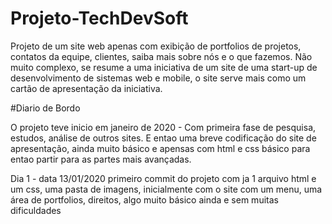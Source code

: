 # Projeto-TechDevSoft
Projeto de um site web apenas com exibição de portfolios de projetos, contatos da equipe, clientes, saiba mais sobre nós e o que fazemos. Não muito complexo, se resume a uma iniciativa de um site de uma start-up de desenvolvimento de sistemas web e mobile, o site serve mais como um cartão de apresentação da iniciativa.


#Diario de Bordo

 O projeto teve inicio em janeiro de 2020 - Com primeira fase de pesquisa, estudos, análise de outros sites.
 E entao uma breve codificação do site de apresentação, ainda muito básico e apensas com html e css básico para entao partir para as partes mais avançadas.
 
 Dia 1 - data 13/01/2020
 primeiro commit do projeto com ja 1 arquivo html e um css, uma pasta de imagens, inicialmente com o site com um menu, uma área de  portfolios, direitos, algo muito básico ainda e sem muitas dificuldades
 

